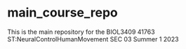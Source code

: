 # main_course_repo
This is the main repository for the  BIOL3409 41763 ST:NeuralControlHumanMovement SEC 03 Summer 1 2023 
